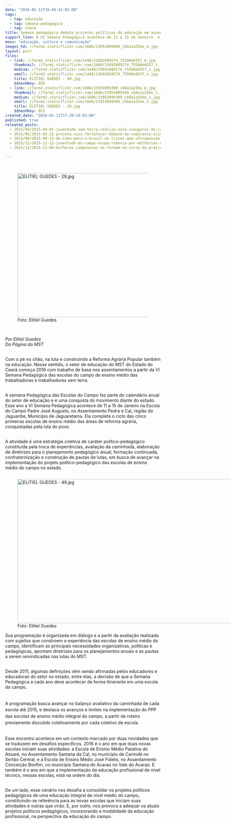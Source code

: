```yaml
---
date: "2016-01-11T16:48:42-02:00"
tags:
  - tag: educação
  - tag: semana-pedagógica
  - tag: ceará
title: Semana pedagógica debate projetos políticos da educação em assentamentos do Ceará
support_line: A VI Semana Pedagógica acontece de 11 a 15 de Janeiro  e coloca o desafio de consolidar projetos políticos pedagógicos de uma educação integral de nível médio do campo.
menu: "educação, cultura e comunicação"
images_hd: //farm2.staticflickr.com/1606/23953099309_cb8a1a25be_b.jpg
layout: post
files:
  - link: //farm2.staticflickr.com/1448/23692689274_75500e6557_b.jpg
    thumbnail: //farm2.staticflickr.com/1448/23692689274_75500e6557_t.jpg
    medium: //farm2.staticflickr.com/1448/23692689274_75500e6557_z.jpg
    small: //farm2.staticflickr.com/1448/23692689274_75500e6557_n.jpg
    title: ELITIEL GUEDES - 49.jpg
    $$hashKey: 0CD
  - link: //farm2.staticflickr.com/1606/23953099309_cb8a1a25be_b.jpg
    thumbnail: //farm2.staticflickr.com/1606/23953099309_cb8a1a25be_t.jpg
    medium: //farm2.staticflickr.com/1606/23953099309_cb8a1a25be_z.jpg
    small: //farm2.staticflickr.com/1606/23953099309_cb8a1a25be_n.jpg
    title: ELITIEL GUEDES - 29.jpg
    $$hashKey: 0CG
created_date: "2016-01-11T17:39:19-02:00"
published: true
releated_posts:
  - 2015/04/2015-04-01-juventude-sem-terra-realiza-aula-inaugural-do-curso-de-residencia-agraria-na-ufc.md
  - 2015/05/2015-05-21-projeto-visa-fortalecer-debate-da-soberania-alimentar-nas-escolas-dos-assentamentos.md
  - 2015/08/2015-08-13-de-cuba-para-o-brasil-as-licoes-que-ultrapassam-fronteiras.md
  - 2015/12/2015-12-11-juventude-do-campo-ocupa-rodovia-por-melhorias-na-educacao-do-campo.md
  - 2015/12/2015-12-04-mulheres-camponesas-se-formam-no-curso-de-praticas-em-agroecologia-no-parana.md

---
```

<p>&nbsp;</p>

<figure class="image"><img alt="ELITIEL GUEDES - 29.jpg" height="466" src="//farm2.staticflickr.com/1606/23953099309_cb8a1a25be_b.jpg" width="700" />
<figcaption>Foto: Elitiel Guedes</figcaption>
</figure>

<p>&nbsp;</p>

<p><em>Por Elitiel Guedes<br />
Da P&aacute;gina do MST</em></p>

<p><br />
Com o p&eacute; no ch&atilde;o, na luta e construindo a Reforma Agr&aacute;ria Popular tamb&eacute;m na educa&ccedil;&atilde;o. Nesse sentido,&nbsp;o setor de educa&ccedil;&atilde;o do MST do Estado do Cear&aacute; come&ccedil;a 2016 com trabalho de base nos assentamentos a partir da VI Semana Pedag&oacute;gica das escolas do campo de ensino m&eacute;dio das trabalhadoras e trabalhadores sem terra.</p>

<p><br />
A semana Pedag&oacute;gica das Escolas do Campo faz parte do calend&aacute;rio anual do setor de educa&ccedil;&atilde;o e &eacute; uma conquista do movimento diante do estado. Esse ano a VI Semana Pedag&oacute;gica acontece de 11 a 15 de Janeiro na Escola do Campo Padre Jos&eacute; Augusto, no Assentamento Pedra e Cal, regi&atilde;o do Jaguaribe, Munic&iacute;pio de Jaguaretama. Ela completa o ciclo das cinco primeiras escolas de ensino m&eacute;dio das &aacute;reas de reforma agr&aacute;ria, conquistadas pela luta do povo.</p>

<p><br />
A atividade &eacute; uma estrat&eacute;gia coletiva de car&aacute;ter pol&iacute;tico-pedag&oacute;gico constitu&iacute;da pela troca de experi&ecirc;ncias, avalia&ccedil;&atilde;o da caminhada, elabora&ccedil;&atilde;o de diretrizes para o planejamento pedag&oacute;gico anual, forma&ccedil;&atilde;o continuada, confraterniza&ccedil;&atilde;o e constru&ccedil;&atilde;o de pautas de lutas, em busca de avan&ccedil;ar na implementa&ccedil;&atilde;o do projeto pol&iacute;tico-pedag&oacute;gico das escolas de ensino m&eacute;dio do campo no estado.</p>

<figure class="image" style="float:left"><img alt="ELITIEL GUEDES - 49.jpg" height="466" src="//farm2.staticflickr.com/1448/23692689274_75500e6557_b.jpg" width="700" />
<figcaption>Foto: Elitiel Guedes</figcaption>
</figure>

<p><br />
<br />
Sua programa&ccedil;&atilde;o &eacute; organizada em di&aacute;logo e a partir da avalia&ccedil;&atilde;o realizada com sujeitos que constroem a experi&ecirc;ncia das escolas de ensino m&eacute;dio do campo, identificam as principais necessidades organizativas, pol&iacute;ticas e pedag&oacute;gicas, apontam diretrizes para os planejamentos anuais e as pautas a serem reivindicadas nas lutas do MST.</p>

<p><br />
Desde 2011, algumas defini&ccedil;&otilde;es v&ecirc;m sendo afirmadas pelos educadores e educadoras do setor no estado, entre elas, a decis&atilde;o de que a Semana Pedag&oacute;gica a cada ano deve acontecer de forma itinerante em uma escola do campo.</p>

<p><br style="line-height: 20.8px;" />
<span style="line-height: 20.8px;">A programa&ccedil;&atilde;o busca avan&ccedil;ar no balan&ccedil;o avaliativo da caminhada de cada escola at&eacute; 2015, e destaca os avan&ccedil;os e limites na implementa&ccedil;&atilde;o do PPP das escolas de ensino m&eacute;dio integral do campo, a partir de roteiro previamente discutido coletivamente por cada coletivo de escola.</span></p>

<p><br />
Esse encontro acontece em um contexto marcado por duas novidades que se traduzem em desafios espec&iacute;ficos. 2016 &eacute; o ano em que duas novas escolas iniciam suas atividades: a Escola de Ensino M&eacute;dio Patativa do Assar&eacute;, no Assentamento Santana da Cal, no munic&iacute;pio de Canind&eacute; no Sert&atilde;o Central, e a Escola de Ensino M&eacute;dio Jos&eacute; Fidelis, no Assentamento Concei&ccedil;&atilde;o Bonfim, no munic&iacute;pio Santana do Acara&uacute; no Vale do Acara&uacute;. E tamb&eacute;m &eacute; o ano em que a implementa&ccedil;&atilde;o da educa&ccedil;&atilde;o profissional de n&iacute;vel t&eacute;cnico, nessas escolas, est&aacute; na ordem do dia.</p>

<p><br />
De um lado, esse cen&aacute;rio nos desafia a consolidar os projetos pol&iacute;ticos pedag&oacute;gicos de uma educa&ccedil;&atilde;o integral de n&iacute;vel m&eacute;dio do campo, constituindo-se refer&ecirc;ncia para as novas escolas que iniciam suas atividades e outras que vir&atilde;o. E, por outro, nos provoca a adequar os atuais projetos pol&iacute;ticos pedag&oacute;gicos, incorporando a modalidade da educa&ccedil;&atilde;o profissional, na perspectiva da educa&ccedil;&atilde;o do campo.</p>
